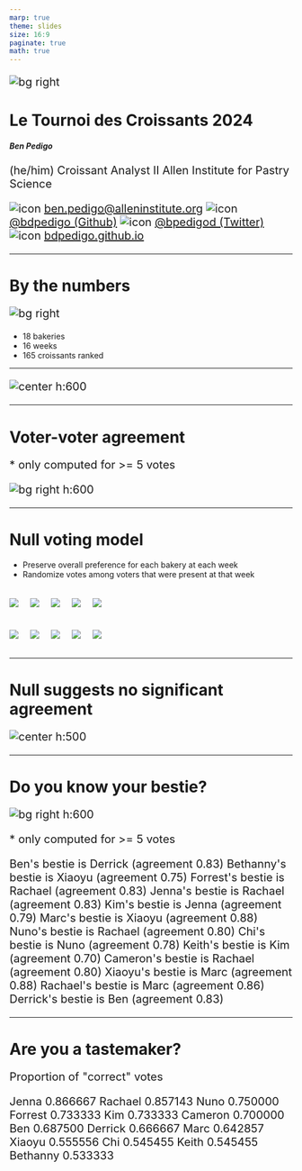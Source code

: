 ```yaml
---
marp: true
theme: slides
size: 16:9
paginate: true
math: true
---
```


<!-- _paginate: false -->

<!-- ![bg blur:3px opacity:20%](https://raw.githubusercontent.com/bdpedigo/talks/main/docs/images/background.svg) -->

![bg right](./images/person.jpg)

<style scoped>
p {
    font-size: 24px;
}
</style>

# Le Tournoi des Croissants 2024

##### Ben Pedigo

(he/him)
Croissant Analyst II
Allen Institute for Pastry Science

![icon](https://raw.githubusercontent.com/bdpedigo/talks/main/docs/images/icons/email.png) [ben.pedigo@alleninstitute.org](mailto:ben.pedigo@alleninstitute.org)
![icon](https://raw.githubusercontent.com/bdpedigo/talks/main/docs/images/icons/github.png) [@bdpedigo (Github)](https://github.com/bdpedigo)
![icon](https://raw.githubusercontent.com/bdpedigo/talks/main/docs/images/icons/twitter.png) [@bpedigod (Twitter)](https://twitter.com/bpedigod)
![icon](https://raw.githubusercontent.com/bdpedigo/talks/main/docs/images/icons/web.png) [bdpedigo.github.io](https://bdpedigo.github.io/)

---

# By the numbers

![bg right](./images/map.png)

- 18 bakeries
- 16 weeks
- 165 croissants ranked

---

![center h:600](./images/votemap.svg)

---

# Voter-voter agreement

$*$ only computed for >= 5 votes

![bg right h:600](./images/agreements_no_labels.svg)

---

# Null voting model

- Preserve overall preference for each bakery at each week
- Randomize votes among voters that were present at that week

<div class="columns">
<div>

![](./images/null_0.svg)

</div>
<div>

![](./images/null_1.svg)

</div>
<div>

![](./images/null_2.svg)

</div>
<div>

![](./images/null_3.svg)

</div>
<div>

![](./images/null_4.svg)

</div>
</div>

<div class="columns">
<div>

![](./images/null_5.svg)

</div>
<div>

![](./images/null_6.svg)

</div>
<div>

![](./images/null_7.svg)

</div>
<div>

![](./images/null_8.svg)

</div>
<div>

![](./images/null_9.svg)

</div>
</div>

---

# Null suggests no significant agreement

![center h:500](./images/agreement_histogram.svg)

---

# Do you know your bestie?

![bg right h:600](./images/agreements.svg)

$*$ only computed for >= 5 votes

<style scoped>
p {
    font-size: 20px;
}
</style>

Ben's bestie is Derrick (agreement 0.83)
Bethanny's bestie is Xiaoyu (agreement 0.75)
Forrest's bestie is Rachael (agreement 0.83)
Jenna's bestie is Rachael (agreement 0.83)
Kim's bestie is Jenna (agreement 0.79)
Marc's bestie is Xiaoyu (agreement 0.88)
Nuno's bestie is Rachael (agreement 0.80)
Chi's bestie is Nuno (agreement 0.78)
Keith's bestie is Kim (agreement 0.70)
Cameron's bestie is Rachael (agreement 0.80)
Xiaoyu's bestie is Marc (agreement 0.88)
Rachael's bestie is Marc (agreement 0.86)
Derrick's bestie is Ben (agreement 0.83)

---

# Are you a tastemaker?

Proportion of "correct" votes

<style scoped>
p {
    font-size: 20px;
}
</style>

Jenna       0.866667
Rachael     0.857143
Nuno        0.750000
Forrest     0.733333
Kim         0.733333
Cameron     0.700000
Ben         0.687500
Derrick     0.666667
Marc        0.642857
Xiaoyu      0.555556
Chi         0.545455
Keith       0.545455
Bethanny    0.533333

